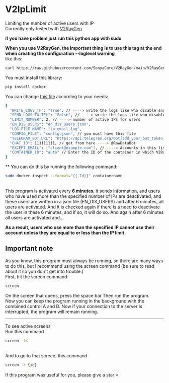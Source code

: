 # V2IpLimit

Limiting the number of active users with IP
<br>Currently only tested with [V2RayGen](https://github.com/SonyaCore/V2RayGen)

<b>if you have problem just run this python app with sudo</b>

<b>When you use V2RayGen, the important thing is to use this tag at the end when creating the configuration --loglevel warning </b>
<br>like this:

```bash
curl https://raw.githubusercontent.com/SonyaCore/V2RayGen/main/V2RayGen.py | sudo python3 - --vmess --loglevel warning
```

You must install this library:

```bash
pip install docker
```

You can change [this file](v2iplimit_config.json) according to your needs:

```bash
{
  "WRITE_LOGS_TF": "True", // ----> write the logs like who disable and how many users are active now and ...
  "SEND_LOGS_TO_TEL": "False", // ----> write the logs like who disable and how many users are active now and ...
  "LIMIT_NUMBER": 2, // ----> number of active IPs for users
  "EN_DIS_USERS": "en_dis_users.json",
  "LOG_FILE_NAME": "ip_email.log",
  "CONFIG_FILE": "config.json", // you must have this file
  "TELEGRAM_BOT_URL": "https://api.telegram.org/bot[add_your_bot_token_here]/sendMessage", // ----> get your token from @BotFather
  "CHAT_ID": 111111111, // get from here ----> @RawDataBot
  "EXCEPT_EMAIL": ["client@example.com"], // ----> Accounts in this list will not be deactivated
  "CONTAINER_ID": "auto" // Enter the ID of the container in which V2RayGen is running or leave it to auto. Be sure to enter the full ID**
}
```

\*\* You can do this by running the following command:<br>

```bash
sudo docker inspect --format="{{.Id}}" containername
```

<br>
This program is activated every <b>6 minutes</b>, it sends information, and users who have used more than the specified number of IPs are deactivated, and these users are written in a json file (EN_DIS_USERS) and after 6 minutes, all users are activated. And it is checked again if there is a need to deactivate the user in these 6 minutes, and if so, it will do so.
And again after 6 minutes all users are activated and...

<b>As a result, users who use more than the specified IP cannot use their account unless they are equal to or less than the IP limit.</b>

## Important note

As you know, this program must always be running, so there are many ways to do this, but I recommend using the screen command (be sure to read about it so you don't get into trouble.)<br>
First, hit the screen command<br>

```bash
screen
```

On the screen that opens, press the space bar Then run the program.<br>
Now you can keep the program running in the background with the combined control A and D. Now if your connection to the server is interrupted, the program will remain running.

<hr>
To see active screens 
<br>Run this command<br>

```bash
screen -ls
```

<br>And to go to that screen, this command

```bash
screen -r {id}
```

If this program was useful for you, please give a star ⭐
